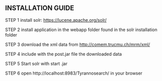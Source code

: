 INSTALLATION GUIDE
------------------------

STEP 1
install solr: https://lucene.apache.org/solr/

STEP 2
install application in the webapp folder found in the solr installation folder

STEP 3
download the xml data from http://comem.trucmu.ch/mrm/xml/

STEP 4
include with the post.jar file the downloaded data

STEP 5
Start solr with start .jar

STEP 6 
open http://localhost:8983/Tyrannosearch/ in your browser


